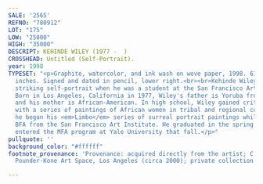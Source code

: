 ```yaml
---
SALE: '2565'
REFNO: "780912"
LOT: "175"
LOW: "25000"
HIGH: "35000"
DESCRIPT: KEHINDE WILEY (1977 -  )
CROSSHEAD: Untitled (Self-Portrait).
year: 1998
TYPESET: "<p>Graphite, watercolor, and ink wash on wove paper, 1998. 610x457 mm; 24x18
  inches. Signed and dated in pencil, lower right.<br><br>Kehinde Wiley painted this
  striking self-portrait when he was a student at the San Francisco Art Institute.
  Born in Los Angeles, California in 1977, Wiley's father is Yoruba from Nigeria,
  and his mother is African-American. In high school, Wiley gained critical attention
  with a series of paintings of African women in tribal and regional costume. In 1998,
  he began his <em>Limbo</em> series of surreal portrait paintings while earning his
  BFA from the San Francisco Art Institute. He graduated in the spring of 1999, and
  entered the MFA program at Yale University that fall.</p>"
pullquote: ''
background_color: "#ffffff"
footnote_provenance: 'Provenance: acquired directly from the artist; C. C. H. Pounder,
  Pounder-Kone Art Space, Los Angeles (circa 2000); private collection New York (2005).'

---
```


